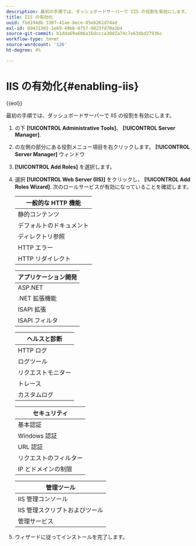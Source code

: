 ```yaml
---
description: 最初の手順では、ダッシュボードサーバーで IIS の役割を有効にします。
title: IIS の有効化
uuid: fbd194db-3307-41ae-8ece-05eb261d74ad
exl-id: 0d431302-1e69-49b6-8757-9823fd70a3b4
source-git-commit: b1dda69a606a16dccca30d2a74c7e63dbd27936c
workflow-type: tm+mt
source-wordcount: '126'
ht-degree: 4%

---
```


# IIS の有効化{#enabling-iis}

{{eol}}

最初の手順では、ダッシュボードサーバーで IIS の役割を有効にします。

1. の下 **[!UICONTROL Administrative Tools]**、 **[!UICONTROL Server Manager]**.
1. の左側の部分にある役割メニュー項目を右クリックします。 **[!UICONTROL Server Manager]** ウィンドウ
1. **[!UICONTROL Add Roles]** を選択します。
1. 選択 **[!UICONTROL Web Server (IIS)]** をクリックし、 **[!UICONTROL Add Roles Wizard]**. 次のロールサービスが有効になっていることを確認します。

   | 一般的な HTTP 機能 |
   |---|
   | 静的コンテンツ |
   | デフォルトのドキュメント |
   | ディレクトリ参照 |
   | HTTP エラー |
   | HTTP リダイレクト |

   | アプリケーション開発 |
   |---|
   | ASP.NET |
   | .NET 拡張機能 |
   | ISAPI 拡張 |
   | ISAPI フィルタ |

   | ヘルスと診断 |
   |---|
   | HTTP ログ |
   | ログツール |
   | リクエストモニター |
   | トレース |
   | カスタムログ |

   | セキュリティ |
   |---|
   | 基本認証 |
   | Windows 認証 |
   | URL 認証 |
   | リクエストのフィルター |
   | IP とドメインの制限 |

   | 管理ツール |
   |---|
   | IIS 管理コンソール |
   | IIS 管理スクリプトおよびツール |
   | 管理サービス |

1. ウィザードに従ってインストールを完了します。
